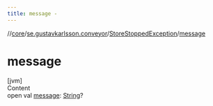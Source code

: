 ```yaml
---
title: message -
---
```

//[core](../../index.md)/[se.gustavkarlsson.conveyor](../index.md)/[StoreStoppedException](index.md)/[message](message.md)



# message  
[jvm]  
Content  
open val [message](message.md): [String](https://kotlinlang.org/api/latest/jvm/stdlib/kotlin/-string/index.html)?  



